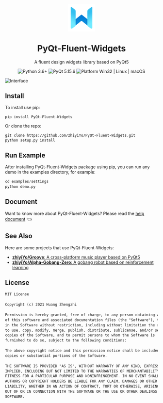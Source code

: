 <p align="center">
  <img width="18%" align="center" src="https://raw.githubusercontent.com/zhiyiYo/PyQt-Fluent-Widgets/master/docs/source/_static/logo.png" alt="logo">
</p>
  <h1 align="center">
  PyQt-Fluent-Widgets
</h1>
<p align="center">
  A fluent design widgets library based on PyQt5
</p>

<p align="center">

  <a style="text-decoration:none">
    <img src="https://img.shields.io/badge/Python-3.6+-blue.svg?color=00B16A" alt="Python 3.6+"/>
  </a>

  <a style="text-decoration:none">
    <img src="https://img.shields.io/badge/PyQt-5.15.6-blue?color=00B16A" alt="PyQt 5.15.6"/>
  </a>

  <a style="text-decoration:none">
    <img src="https://img.shields.io/badge/Platform-Win32%20|%20Linux%20|%20macOS-blue?color=00B16A" alt="Platform Win32 | Linux | macOS"/>
  </a>
</p>

![Interface](docs/source/_static/Interface.png)


## Install
To install use pip:
```shell
pip install PyQt-Fluent-Widgets
```
Or clone the repo:
```shell
git clone https://github.com/zhiyiYo/PyQt-Fluent-Widgets.git
python setup.py install
```

## Run Example
After installing PyQt-Fluent-Widgets package using pip, you can run any demo in the examples directory, for example:
```python
cd examples/settings
python demo.py
```

## Document
Want to know more about PyQt-Fluent-Widgets? Please read the [help document](https://pyqt-fluent-widgets.readthedocs.io/) 👈


## See Also
Here are some projects that use PyQt-Fluent-Widgets:
* [**zhiyiYo/Groove**: A cross-platform music player based on PyQt5](https://github.com/zhiyiYo/Groove)
* [**zhiyiYo/Alpha-Gobang-Zero**: A gobang robot based on reinforcement learning](https://github.com/zhiyiYo/Alpha-Gobang-Zero)


## License
```txt
MIT License

Copyright (c) 2021 Huang Zhengzhi

Permission is hereby granted, free of charge, to any person obtaining a copy
of this software and associated documentation files (the "Software"), to deal
in the Software without restriction, including without limitation the rights
to use, copy, modify, merge, publish, distribute, sublicense, and/or sell
copies of the Software, and to permit persons to whom the Software is
furnished to do so, subject to the following conditions:

The above copyright notice and this permission notice shall be included in all
copies or substantial portions of the Software.

THE SOFTWARE IS PROVIDED "AS IS", WITHOUT WARRANTY OF ANY KIND, EXPRESS OR
IMPLIED, INCLUDING BUT NOT LIMITED TO THE WARRANTIES OF MERCHANTABILITY,
FITNESS FOR A PARTICULAR PURPOSE AND NONINFRINGEMENT. IN NO EVENT SHALL THE
AUTHORS OR COPYRIGHT HOLDERS BE LIABLE FOR ANY CLAIM, DAMAGES OR OTHER
LIABILITY, WHETHER IN AN ACTION OF CONTRACT, TORT OR OTHERWISE, ARISING FROM,
OUT OF OR IN CONNECTION WITH THE SOFTWARE OR THE USE OR OTHER DEALINGS IN THE
SOFTWARE.
```
